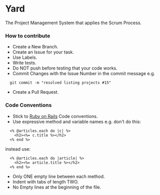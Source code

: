 # Yard
The Project Management System that applies the Scrum Process.

### How to contribute
- Create a New Branch.
- Create an Issue for your task.
- Use Labels.
- Write tests.
- Do NOT push before testing that your code works.
- Commit Changes with the Issue Number in the commit message e.g.
```
  git commit -m "resolved listing projects #15"
```
- Create a Pull Request.

### Code Conventions
- Stick to [Ruby on Rails](https://github.com/bbatsov/rails-style-guide) Code conventions.
- Use expressive method and variable names e.g.
don't do this:
```
  <% @articles.each do |c| %>
    <h2><%= c.title %></h2>
  <% end %>
```

instead use:

```
  <% @articles.each do |article| %>
    <h2><%= article.title %></h2>
  <% end %>
```
- Only ONE empty line between each method.
- Indent with tabs of length TWO.
- No Empty lines at the beginning of the file.
